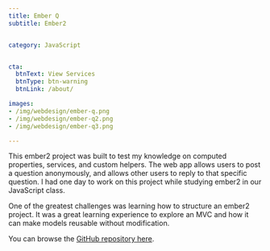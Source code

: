 ```yaml
---
title: Ember Q
subtitle: Ember2


category: JavaScript


cta:
  btnText: View Services
  btnType: btn-warning
  btnLink: /about/

images:
- /img/webdesign/ember-q.png
- /img/webdesign/ember-q2.png
- /img/webdesign/ember-q3.png

---
```


This ember2 project was built to test my knowledge on computed properties, services, and custom helpers. The web app allows users to post a question anonymously, and allows other users to reply to that specific question. I had one day to work on this project while studying ember2 in our JavaScript class.

One of the greatest challenges was learning how to structure an ember2 project. It was a great learning experience to explore an MVC and how it can make models reusable without modification.

You can browse the [GitHub repository here](https://github.com/Fallenstedt/ember2-question-answer).
